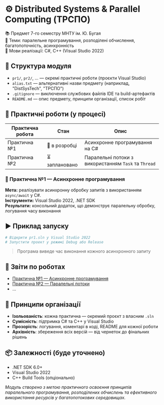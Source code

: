 # ⚙️ Distributed Systems & Parallel Computing (ТРСПО)

📚 Предмет 7-го семестру МНТУ ім. Ю. Бугая  
🧵 Теми: паралельне програмування, розподілені обчислення, багатопоточність, асинхронність  
🔧 Мови реалізації: C#, C++ (Visual Studio 2022)

## 📁 Структура модуля

- `pr1/`, `pr2/`, ... — окремі практичні роботи (проєкти Visual Studio)
- `alias.txt` — альтернативні назви предмету (наприклад, "DistSysTech", "ТРСПО")
- `.gitignore` — виключення службових файлів IDE та build-артефактів
- `README.md` — опис предмету, принципи організації, список робіт

## 🚀 Практичні роботи (у процесі)

| Практична робота | Стан           | Опис                                                 |
| ---------------- | -------------- | ---------------------------------------------------- |
| Практична №1     | 🔄 в розробці  | Асинхронне програмування на C#                       |
| Практична №2     | ⏳ заплановано | Паралельні потоки з використанням `Task` та `Thread` |

### 🧵 Практична №1 — Асинхронне програмування

**Мета:** реалізувати асинхронну обробку запитів з використанням `async/await` у C#.  
**Інструменти:** Visual Studio 2022, .NET SDK  
**Результати:** консольний додаток, що демонструє паралельну обробку, логування часу виконання

## ▶️ Приклад запуску

```bash
# Відкрити pr1.sln у Visual Studio 2022
# Запустити проект у режимі Debug або Release
```

> Програма виведе час виконання кожного асинхронного запиту

## 📑 Звіти по роботах

- [Практична №1 — Асинхронне програмування](pr1/README.md)
- [Практична №2 — Паралельні потоки](pr2/README.md)
- ...

## 🧩 Принципи організації

- **Ізольованість**: кожна практична — окремий проєкт з власним `.sln`
- **Сумісність**: підтримка C# та C++ у Visual Studio
- **Прозорість**: логування, коментарі в коді, README для кожної роботи
- **Архівність**: збереження всіх версій — від чернеток до фінальних рішень

## 📦 Залежності (буде уточнено)

- .NET SDK 6.0+
- Visual Studio 2022
- C++ Build Tools (опціонально)

_Модуль створено з метою практичного освоєння принципів паралельного програмування, розподілених обчислень та ефективного використання ресурсів у багатопотокових середовищах._
